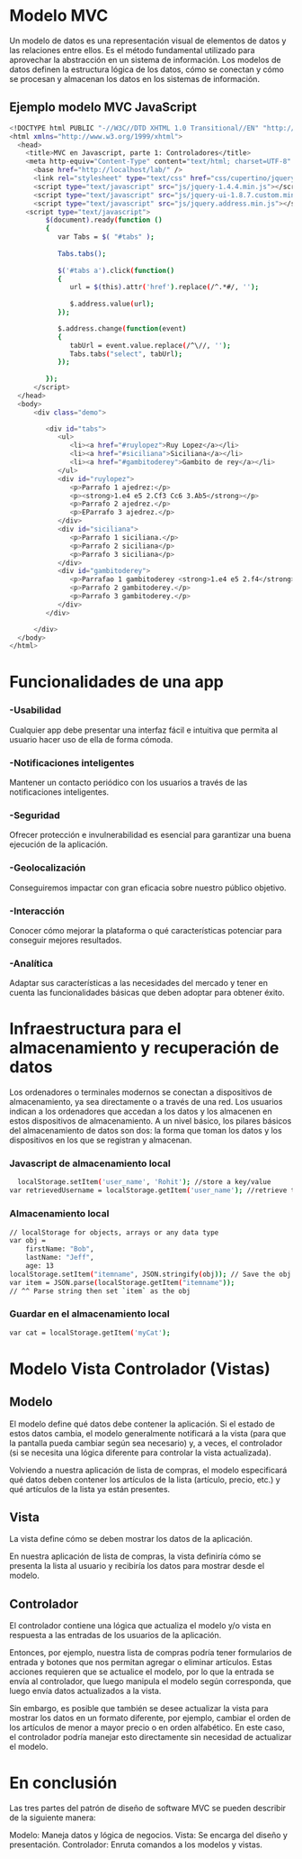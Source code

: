 
# Modelo MVC

Un modelo de datos es una representación visual de elementos de datos y las relaciones entre ellos. Es el método fundamental utilizado para aprovechar la abstracción en un sistema de información. Los modelos de datos definen la estructura lógica de los datos, cómo se conectan y cómo se procesan y almacenan los datos en los sistemas de información.
## Ejemplo modelo MVC JavaScript
```bash
<!DOCTYPE html PUBLIC "-//W3C//DTD XHTML 1.0 Transitional//EN" "http://www.w3.org/TR/xhtml1/DTD/xhtml1-transitional.dtd">
<html xmlns="http://www.w3.org/1999/xhtml">
  <head>
    <title>MVC en Javascript, parte 1: Controladores</title>
    <meta http-equiv="Content-Type" content="text/html; charset=UTF-8" />
      <base href="http://localhost/lab/" />
      <link rel="stylesheet" type="text/css" href="css/cupertino/jquery-ui-1.8.7.custom.css" />
      <script type="text/javascript" src="js/jquery-1.4.4.min.js"></script>
      <script type="text/javascript" src="js/jquery-ui-1.8.7.custom.min.js"></script>
      <script type="text/javascript" src="js/jquery.address.min.js"></script>
    <script type="text/javascript">         
         $(document).ready(function () 
         {   
            var Tabs = $( "#tabs" );
            
            Tabs.tabs();
            
            $('#tabs a').click(function()
            { 
               url = $(this).attr('href').replace(/^.*#/, '');
               
               $.address.value(url);
            });

            $.address.change(function(event)
            {  
               tabUrl = event.value.replace(/^\//, '');
               Tabs.tabs("select", tabUrl);
            });
            
         });
      </script>
  </head>
  <body>
      <div class="demo">

         <div id="tabs">
            <ul>
               <li><a href="#ruylopez">Ruy Lopez</a></li>
               <li><a href="#siciliana">Siciliana</a></li>
               <li><a href="#gambitoderey">Gambito de rey</a></li>
            </ul>
            <div id="ruylopez">
               <p>Parrafo 1 ajedrez:</p>
               <p><strong>1.e4 e5 2.Cf3 Cc6 3.Ab5</strong></p>
               <p>Parrafo 2 ajedrez.</p>
               <p>EParrafo 3 ajedrez.</p>
            </div>
            <div id="siciliana">
               <p>Parrafo 1 siciliana.</p>
               <p>Parrafo 2 siciliana</p>
               <p>Parrafo 3 siciliana</p>
            </div>
            <div id="gambitoderey">
               <p>Parrafao 1 gambitoderey <strong>1.e4 e5 2.f4</strong></p>
               <p>Parrafo 2 gambitoderey.</p>
               <p>Parrafo 3 gambitoderey.</p>
            </div>
         </div>

      </div>
  </body>
</html>
```
# Funcionalidades de una app
### -Usabilidad
Cualquier app debe presentar una interfaz fácil e intuitiva que permita al usuario hacer uso de ella de forma cómoda.
### -Notificaciones inteligentes
Mantener un contacto periódico con los usuarios a través de las notificaciones inteligentes.
### -Seguridad
Ofrecer protección e invulnerabilidad es esencial para garantizar una buena ejecución de la aplicación.
### -Geolocalización
Conseguiremos impactar con gran eficacia sobre nuestro público objetivo.
### -Interacción
Conocer cómo mejorar la plataforma o qué características potenciar para conseguir mejores resultados.
### -Analítica
Adaptar sus características a las necesidades del mercado y tener en cuenta las funcionalidades básicas que deben adoptar para obtener éxito.

# Infraestructura para el almacenamiento y recuperación de datos
Los ordenadores o terminales modernos se conectan a dispositivos de almacenamiento, ya sea directamente o a través de una red. Los usuarios indican a los ordenadores que accedan a los datos y los almacenen en estos dispositivos de almacenamiento. A un nivel básico, los pilares básicos del almacenamiento de datos son dos: la forma que toman los datos y los dispositivos en los que se registran y almacenan.

### Javascript de almacenamiento local
```bash
  localStorage.setItem('user_name', 'Rohit'); //store a key/value
var retrievedUsername = localStorage.getItem('user_name'); //retrieve the key
```
### Almacenamiento local
```bash
// localStorage for objects, arrays or any data type
var obj = 
	firstName: "Bob",
    lastName: "Jeff",
    age: 13
localStorage.setItem("itemname", JSON.stringify(obj)); // Save the obj as string
var item = JSON.parse(localStorage.getItem("itemname")); 
// ^^ Parse string then set `item` as the obj
```
### Guardar en el almacenamiento local
```bash
var cat = localStorage.getItem('myCat');
```
# Modelo Vista Controlador (Vistas)
## Modelo
El modelo define qué datos debe contener la aplicación. Si el estado de estos datos cambia, el modelo generalmente notificará a la vista (para que la pantalla pueda cambiar según sea necesario) y, a veces, el controlador (si se necesita una lógica diferente para controlar la vista actualizada).

Volviendo a nuestra aplicación de lista de compras, el modelo especificará qué datos deben contener los artículos de la lista (artículo, precio, etc.) y qué artículos de la lista ya están presentes.
## Vista
La vista define cómo se deben mostrar los datos de la aplicación.

En nuestra aplicación de lista de compras, la vista definiría cómo se presenta la lista al usuario y recibiría los datos para mostrar desde el modelo.
## Controlador
El controlador contiene una lógica que actualiza el modelo y/o vista en respuesta a las entradas de los usuarios de la aplicación.

Entonces, por ejemplo, nuestra lista de compras podría tener formularios de entrada y botones que nos permitan agregar o eliminar artículos. Estas acciones requieren que se actualice el modelo, por lo que la entrada se envía al controlador, que luego manipula el modelo según corresponda, que luego envía datos actualizados a la vista.

Sin embargo, es posible que también se desee actualizar la vista para mostrar los datos en un formato diferente, por ejemplo, cambiar el orden de los artículos de menor a mayor precio o en orden alfabético. En este caso, el controlador podría manejar esto directamente sin necesidad de actualizar el modelo.

# En conclusión
Las tres partes del patrón de diseño de software MVC se pueden describir de la siguiente manera:

Modelo: Maneja datos y lógica de negocios.
Vista: Se encarga del diseño y presentación.
Controlador: Enruta comandos a los modelos y vistas.

